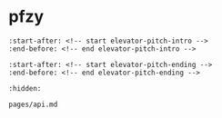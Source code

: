 # pfzy

```{include} ../README.md
:start-after: <!-- start elevator-pitch-intro -->
:end-before: <!-- end elevator-pitch-intro -->
```

```{include} ../README.md
:start-after: <!-- start elevator-pitch-ending -->
:end-before: <!-- end elevator-pitch-ending -->
```

```{toctree}
:hidden:

pages/api.md
```
